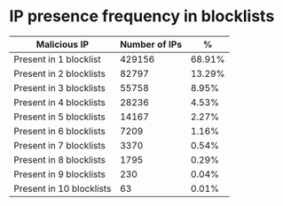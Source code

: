# IP presence frequency in blocklists
| Malicious IP | Number of IPs | % |
|----|----|----|
| Present in 1 blocklist | 429156 | 68.91% |
| Present in 2 blocklists | 82797 | 13.29% |
| Present in 3 blocklists | 55758 | 8.95% |
| Present in 4 blocklists | 28236 | 4.53% |
| Present in 5 blocklists | 14167 | 2.27% |
| Present in 6 blocklists | 7209 | 1.16% |
| Present in 7 blocklists | 3370 | 0.54% |
| Present in 8 blocklists | 1795 | 0.29% |
| Present in 9 blocklists | 230 | 0.04% |
| Present in 10 blocklists | 63 | 0.01% |

